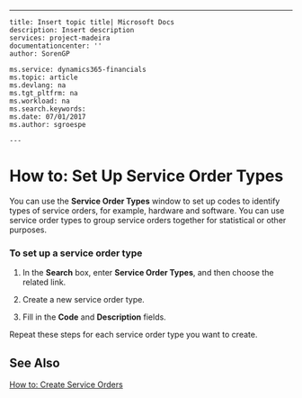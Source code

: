 ---
    title: Insert topic title| Microsoft Docs
    description: Insert description
    services: project-madeira
    documentationcenter: ''
    author: SorenGP

    ms.service: dynamics365-financials
    ms.topic: article
    ms.devlang: na
    ms.tgt_pltfrm: na
    ms.workload: na
    ms.search.keywords:
    ms.date: 07/01/2017
    ms.author: sgroespe

    ---
# How to: Set Up Service Order Types
You can use the **Service Order Types** window to set up codes to identify types of service orders, for example, hardware and software. You can use service order types to group service orders together for statistical or other purposes.  
  
### To set up a service order type  
  
1.  In the **Search** box, enter **Service Order Types**, and then choose the related link.  
  
2.  Create a new service order type.  
  
3.  Fill in the **Code** and **Description** fields.  
  
 Repeat these steps for each service order type you want to create.  
  
## See Also  
 [How to: Create Service Orders](../how-to-create-service-orders.md)
